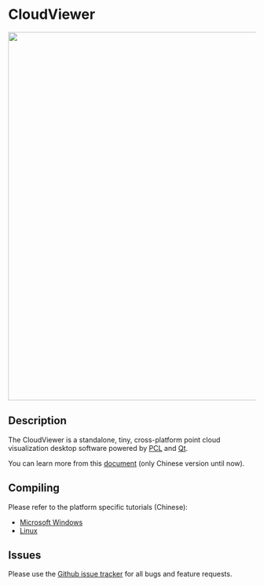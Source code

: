# CloudViewer

<img  src="http://nightn.com/2017/04/15/cloudviewer/img/%E7%95%8C%E9%9D%A2%E4%BB%8B%E7%BB%8D%E5%B8%A6%E6%A0%87%E5%8F%B7.png" width="750" align="center" />

Description
-----------
The CloudViewer is a standalone, tiny, cross-platform point cloud visualization desktop software powered by [PCL](https://github.com/PointCloudLibrary/pcl) and [Qt](https://www.qt.io/).

You can learn more from this [document](https://github.com/nightn/CloudViewer/tree/master/doc/cloudviewer-detail-zh.md) (only Chinese version until now).

Compiling
---------
Please refer to the platform specific tutorials (Chinese):
 - [Microsoft Windows](https://github.com/nightn/CloudViewer/tree/master/doc/compile-cloudviewer-windows.md)
 - [Linux](https://github.com/nightn/CloudViewer/tree/master/doc/compiling-cloudviewer-linux.md)

Issues
------
Please use the [Github issue tracker](https://github.com/nightn/CloudViewer/issues) for all bugs and feature requests.

